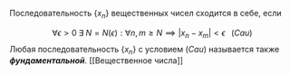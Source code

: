 Последовательность $\{ x_{n} \}$ вещественных чисел сходится в себе, если 

$$
\forall  \epsilon > 0 \; \exists \; N = N(\epsilon): \forall n, m \geq N \implies |x_{n}-x_{m}| < \epsilon
 \;\;\;(Cau)
$$
Любая последовательность $\{ x_{n} \}$ с условием $(Cau)$ называется также ___фундаментальной___.
[[Вещественное числа]]
